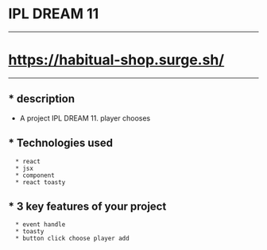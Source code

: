 # IPL DREAM 11
___

# https://habitual-shop.surge.sh/
___

## * description
 * A project IPL DREAM 11. player chooses
## * Technologies used
      * react 
      * jsx 
      * component
      * react toasty
## * 3 key features of your project 
      * event handle 
      * toasty  
      * button click choose player add